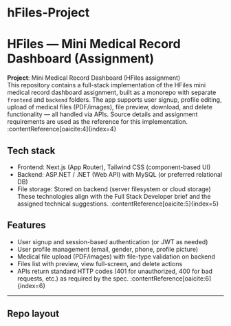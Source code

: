 # hFiles-Project
# HFiles — Mini Medical Record Dashboard (Assignment)

**Project**: Mini Medical Record Dashboard (HFiles assignment)  
This repository contains a full-stack implementation of the HFiles mini medical record dashboard assignment, built as a monorepo with separate `frontend` and `backend` folders. The app supports user signup, profile editing, upload of medical files (PDF/images), file preview, download, and delete functionality — all handled via APIs. Source details and assignment requirements are used as the reference for this implementation. :contentReference[oaicite:4]{index=4}

## Tech stack
- Frontend: Next.js (App Router), Tailwind CSS (component-based UI)  
- Backend: ASP.NET / .NET (Web API) with MySQL (or preferred relational DB)  
- File storage: Stored on backend (server filesystem or cloud storage)  
These technologies align with the Full Stack Developer brief and the assigned technical suggestions. :contentReference[oaicite:5]{index=5}

## Features
- User signup and session-based authentication (or JWT as needed)  
- User profile management (email, gender, phone, profile picture)  
- Medical file upload (PDF/images) with file-type validation on backend  
- Files list with preview, view full-screen, and delete actions  
- APIs return standard HTTP codes (401 for unauthorized, 400 for bad requests, etc.) as required by the spec. :contentReference[oaicite:6]{index=6}

---

## Repo layout
